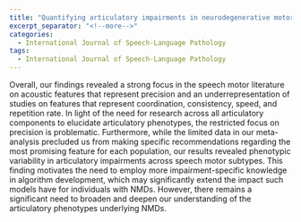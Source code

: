 ```yaml
---
title: "Quantifying articulatory impairments in neurodegenerative motor diseases: A scoping review and meta-analysis of interpretable acoustic features."
excerpt_separator: "<!--more-->"
categories:
  - International Journal of Speech-Language Pathology
tags:
  - International Journal of Speech-Language Pathology
---
```


Overall, our findings revealed a strong focus in the speech motor literature on acoustic features that represent precision and an underrepresentation of studies on features that represent coordination, consistency, speed, and repetition rate. In light of the need for research across all articulatory components to elucidate articulatory phenotypes, the restricted focus on precision is problematic. Furthermore, while the limited data in our meta-analysis precluded us from making specific recommendations regarding the most promising feature for each population, our results revealed phenotypic variability in articulatory impairments across speech motor subtypes. This finding motivates the need to employ more impairment-specific knowledge in algorithm development, which may significantly extend the impact such models have for individuals with NMDs. However, there remains a significant need to broaden and deepen our understanding of the articulatory phenotypes underlying NMDs.
